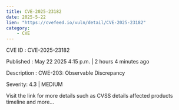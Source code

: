 ```yaml
---
title: CVE-2025-23182
date: 2025-5-22
lien: "https://cvefeed.io/vuln/detail/CVE-2025-23182"
category:
    - CVE
---
```


CVE ID : CVE-2025-23182

Published :  May 22
2025
4:15 p.m. | 2 hours
4 minutes ago

Description : CWE-203: Observable Discrepancy

Severity: 4.3 | MEDIUM

Visit the link for more details
such as CVSS details
affected products
timeline
and more...

